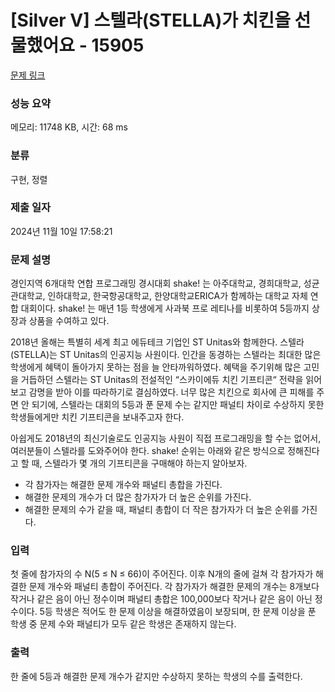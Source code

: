 # [Silver V] 스텔라(STELLA)가 치킨을 선물했어요 - 15905 

[문제 링크](https://www.acmicpc.net/problem/15905) 

### 성능 요약

메모리: 11748 KB, 시간: 68 ms

### 분류

구현, 정렬

### 제출 일자

2024년 11월 10일 17:58:21

### 문제 설명

<p>경인지역 6개대학 연합 프로그래밍 경시대회 shake! 는 아주대학교, 경희대학교, 성균관대학교, 인하대학교, 한국항공대학교, 한양대학교ERICA가 함께하는 대학교 자체 연합 대회이다. shake! 는 매년 1등 학생에게 사과북 프로 레티나를 비롯하여 5등까지 상장과 상품을 수여하고 있다.</p>

<p>2018년 올해는 특별히 세계 최고 에듀테크 기업인 ST Unitas와 함께한다. 스텔라(STELLA)는 ST Unitas의 인공지능 사원이다. 인간을 동경하는 스텔라는 최대한 많은 학생에게 혜택이 돌아가지 못하는 점을 늘 안타까워하였다. 혜택을 주기위해 많은 고민을 거듭하던 스텔라는 ST Unitas의 전설적인 “스카이에듀 치킨 기프티콘“ 전략을 읽어보고 감명을 받아 이를 따라하기로 결심하였다. 너무 많은 치킨으로 회사에 큰 피해를 주면 안 되기에, 스텔라는 대회의 5등과 푼 문제 수는 같지만 패널티 차이로 수상하지 못한 학생들에게만 치킨 기프티콘을 보내주고자 한다.</p>

<p>아쉽게도 2018년의 최신기술로도 인공지능 사원이 직접 프로그래밍을 할 수는 없어서, 여러분들이 스텔라를 도와주어야 한다. shake! 순위는 아래와 같은 방식으로 정해진다고 할 때, 스텔라가 몇 개의 기프티콘을 구매해야 하는지 알아보자.</p>

<ul>
	<li>각 참가자는 해결한 문제 개수와 패널티 총합을 가진다.</li>
	<li>해결한 문제의 개수가 더 많은 참가자가 더 높은 순위를 가진다.</li>
	<li>해결한 문제의 수가 같을 때, 패널티 총합이 더 작은 참가자가 더 높은 순위를 가진다.</li>
</ul>

### 입력 

 <p>첫 줄에 참가자의 수 N(5 ≤ N ≤ 66)이 주어진다. 이후 N개의 줄에 걸쳐 각 참가자가 해결한 문제 개수와 패널티 총합이 주어진다. 각 참가자가 해결한 문제의 개수는 8개보다 작거나 같은 음이 아닌 정수이며 패널티 총합은 100,000보다 작거나 같은 음이 아닌 정수이다. 5등 학생은 적어도 한 문제 이상을 해결하였음이 보장되며, 한 문제 이상을 푼 학생 중 문제 수와 패널티가 모두 같은 학생은 존재하지 않는다.</p>

### 출력 

 <p>한 줄에 5등과 해결한 문제 개수가 같지만 수상하지 못하는 학생의 수를 출력한다.</p>


